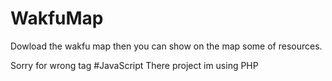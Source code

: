 # WakfuMap
Dowload the wakfu map then you can show on the map some of resources.


Sorry for wrong tag #JavaScript
There project im using PHP

